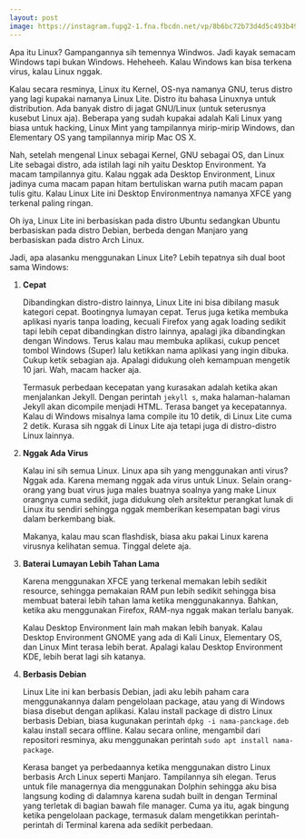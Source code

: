 ```yaml
---
layout: post
image: https://instagram.fupg2-1.fna.fbcdn.net/vp/8b6bc72b73d4d5c493b494f87f6d7756/5CFD09BA/t51.2885-15/e35/51349645_2123581420995903_4182805338711215218_n.jpg?_nc_ht=instagram.fupg2-1.fna.fbcdn.net&_nc_cat=103
---
```


Apa itu Linux? Gampangannya sih temennya Windwos. Jadi kayak semacam Windows tapi bukan Windows. Heheheeh. Kalau Windows kan bisa terkena virus, kalau Linux nggak.

Kalau secara resminya, Linux itu Kernel, OS-nya namanya GNU, terus distro yang lagi kupakai namanya Linux Lite. Distro itu bahasa Linuxnya untuk distribution. Ada banyak distro di jagat GNU/Linux (untuk seterusnya kusebut Linux aja). Beberapa yang sudah kupakai adalah Kali Linux yang biasa untuk hacking, Linux Mint yang tampilannya mirip-mirip Windows, dan Elementary OS yang tampilannya mirip Mac OS X.

Nah, setelah mengenal Linux sebagai Kernel, GNU sebagai OS, dan Linux Lite sebagai distro, ada istilah lagi nih yaitu Desktop Environment. Ya macam tampilannya gitu. Kalau nggak ada Desktop Environment, Linux jadinya cuma macam papan hitam bertuliskan warna putih macam papan tulis gitu. Kalau Linux Lite ini Desktop Environmentnya namanya XFCE yang terkenal paling ringan.

Oh iya, Linux Lite ini berbasiskan pada distro Ubuntu sedangkan Ubuntu berbasiskan pada distro Debian, berbeda dengan Manjaro yang berbasiskan pada distro Arch Linux.

Jadi, apa alasanku menggunakan Linux Lite? Lebih tepatnya sih dual boot sama Windows:

1. **Cepat**

	Dibandingkan distro-distro lainnya, Linux Lite ini bisa dibilang masuk kategori cepat. Bootingnya lumayan cepat. Terus juga ketika membuka aplikasi nyaris tanpa loading, kecuali Firefox yang agak loading sedikit tapi lebih cepat dibandingkan distro lainnya, apalagi jika dibandingkan dengan Windows. Terus kalau mau membuka aplikasi, cukup pencet tombol Windows (Super) lalu ketikkan nama aplikasi yang ingin dibuka. Cukup ketik sebagian aja. Apalagi didukung oleh kemampuan mengetik 10 jari. Wah, macam hacker aja.

	Termasuk perbedaan kecepatan yang kurasakan adalah ketika akan menjalankan Jekyll. Dengan perintah `jekyll s`, maka halaman-halaman Jekyll akan dicompile menjadi HTML. Terasa banget ya kecepatannya. Kalau di Windows misalnya lama compile itu 10 detik, di Linux Lite cuma 2 detik. Kurasa sih nggak di Linux Lite aja tetapi juga di distro-distro Linux lainnya.

2. **Nggak Ada Virus**

	Kalau ini sih semua Linux. Linux apa sih yang menggunakan anti virus? Nggak ada. Karena memang nggak ada virus untuk Linux. Selain orang-orang yang buat virus juga males buatnya soalnya yang make Linux orangnya cuma sedikit, juga didukung oleh arsitektur perangkat lunak di Linux itu sendiri sehingga nggak memberikan kesempatan bagi virus dalam berkembang biak.

	Makanya, kalau mau scan flashdisk, biasa aku pakai Linux karena virusnya kelihatan semua. Tinggal delete aja.

3. **Baterai Lumayan Lebih Tahan Lama**

	Karena menggunakan XFCE yang terkenal memakan lebih sedikit resource, sehingga pemakaian RAM pun lebih sedikit sehingga bisa membuat baterai lebih tahan lama ketika menggunakannya. Bahkan, ketika aku menggunakan Firefox, RAM-nya nggak makan terlalu banyak.

	Kalau Desktop Environment lain mah makan lebih banyak. Kalau Desktop Environment GNOME yang ada di Kali Linux, Elementary OS, dan Linux Mint terasa lebih berat. Apalagi kalau Desktop Environment KDE, lebih berat lagi sih katanya.

4. **Berbasis Debian**

	Linux Lite ini kan berbasis Debian, jadi aku lebih paham cara menggunakannya dalam pengelolaan package, atau yang di Windows biasa disebut dengan aplikasi. Kalau install package di distro Linux berbasis Debian, biasa kugunakan perintah `dpkg -i nama-panckage.deb` kalau install secara offline. Kalau secara online, mengambil dari repositori resminya, aku menggunakan perintah `sudo apt install nama-package`.

	Kerasa banget ya perbedaannya ketika menggunakan distro Linux berbasis Arch Linux seperti Manjaro. Tampilannya sih elegan. Terus untuk file managernya dia menggunakan Dolphin sehingga aku bisa langsung koding di dalamnya karena sudah built in dengan Terminal yang terletak di bagian bawah file manager. Cuma ya itu, agak bingung ketika pengelolaan package, termasuk dalam mengetikkan perintah-perintah di Terminal karena ada sedikit perbedaan.